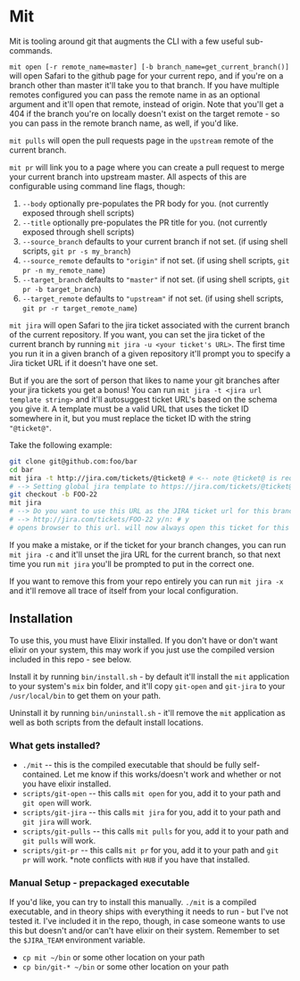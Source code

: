 # Mit

Mit is tooling around git that augments the CLI with a few useful sub-commands.

`mit open [-r remote_name=master] [-b branch_name=get_current_branch()]` will open Safari to the github page for your current repo, and if you're on a branch other than master it'll take you to that branch. If you have multiple remotes configured you can pass the remote name in as an optional argument and it'll open that remote, instead of origin. Note that you'll get a 404 if the branch you're on locally doesn't exist on the target remote - so you can pass in the remote branch name, as well, if you'd like.

`mit pulls` will open the pull requests page in the `upstream` remote of the current branch.

`mit pr` will link you to a page where you can create a pull request to merge your current branch into upstream master. All aspects of this are configurable using command line flags, though:

1. `--body` optionally pre-populates the PR body for you. (not currently exposed through shell scripts)
2. `--title` optionally pre-populates the PR title for you. (not currently exposed through shell scripts)
3. `--source_branch` defaults to your current branch if not set. (if using shell scripts, `git pr -s my_branch`)
4. `--source_remote` defaults to `"origin"` if not set. (if using shell scripts, `git pr -n my_remote_name`)
5. `--target_branch` defaults to `"master"` if not set. (if using shell scripts, `git pr -b target_branch`)
6. `--target_remote` defaults to `"upstream"` if not set. (if using shell scripts, `git pr -r target_remote_name`)

`mit jira` will open Safari to the jira ticket associated with the current branch of the current repository. If you want, you can set the jira ticket of the current branch by running `mit jira -u <your ticket's URL>`. The first time you run it in a given branch of a given repository  it'll prompt you to specify a Jira ticket URL if it doesn't have one set.

But if you are the sort of person that likes to name your git branches after your jira tickets you get a bonus! You can run `mit jira -t <jira url template string>` and it'll autosuggest ticket URL's based on the schema you give it. A template must be a valid URL that uses the ticket ID somewhere in it, but you must replace the ticket ID with the string `"@ticket@"`.

Take the following example:

```bash
git clone git@github.com:foo/bar
cd bar
mit jira -t http://jira.com/tickets/@ticket@ # <-- note @ticket@ is required!
# --> Setting global jira template to https://jira.com/tickets/@ticket@
git checkout -b FOO-22
mit jira
# --> Do you want to use this URL as the JIRA ticket url for this branch of this repository?
# --> http://jira.com/tickets/FOO-22 y/n: # y
# opens browser to this url. will now always open this ticket for this branch on this repo.
```

If you make a mistake, or if the ticket for your branch changes, you can run `mit jira -c` and it'll unset the jira URL for the current branch, so that next time you run `mit jira` you'll be prompted to put in the correct one.

If you want to remove this from your repo entirely you can run `mit jira -x` and it'll remove all trace of itself from your local configuration.

## Installation

To use this, you must have Elixir installed. If you don't have or don't want elixir on your system, this may work if you just use the compiled version included in this repo - see below.

Install it by running `bin/install.sh` - by default it'll install the `mit` application to your system's `mix` bin folder, and it'll copy `git-open` and `git-jira` to your `/usr/local/bin` to get them on your path.

Uninstall it by running `bin/uninstall.sh` - it'll remove the `mit` application as well as both scripts from the default install locations.

### What gets installed?

* `./mit` -- this is the compiled executable that should be fully self-contained. Let me know if this works/doesn't work and whether or not you have elixir installed.
* `scripts/git-open` -- this calls `mit open` for you, add it to your path and `git open` will work.
* `scripts/git-jira` -- this calls `mit jira` for you, add it to your path and `git jira` will work.
* `scripts/git-pulls` -- this calls `mit pulls` for you, add it to your path and `git pulls` will work.
* `scripts/git-pr` -- this calls `mit pr` for you, add it to your path and `git pr` will work. *note conflicts with `HUB` if you have that installed.

### Manual Setup - prepackaged executable

If you'd like, you can try to install this manually. `./mit` is a compiled executable, and in theory ships with everything it needs to run - but I've not tested it. I've included it in the repo, though, in case someone wants to use this but doesn't and/or can't have elixir on their system. Remember to set the `$JIRA_TEAM` environment variable.

* `cp mit ~/bin` or some other location on your path
* `cp bin/git-* ~/bin` or some other location on your path


